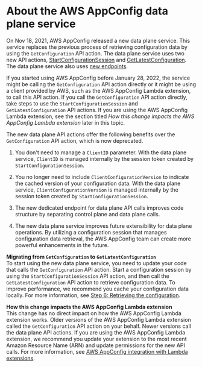 # About the AWS AppConfig data plane service<a name="about-data-plane"></a>

On Nov 18, 2021, AWS AppConfig released a new data plane service\. This service replaces the previous process of retrieving configuration data by using the `GetConfiguration` API action\. The data plane service uses two new API actions, [StartConfigurationSession](https://docs.aws.amazon.com/appconfig/2019-10-09/APIReference/API_appconfigdata_StartConfigurationSession.html) and [GetLatestConfiguration](https://docs.aws.amazon.com/appconfig/2019-10-09/APIReference/API_appconfigdata_GetLatestConfiguration.html)\. The data plane service also uses [new endpoints](https://docs.aws.amazon.com/general/latest/gr/appconfig.html#appconfigdata_data_plane)\.

If you started using AWS AppConfig before January 28, 2022, the service might be calling the `GetConfiguration` API action directly or it might be using a client provided by AWS, such as the AWS AppConfig Lambda extension, to call this API action\. If you call the `GetConfiguration` API action directly, take steps to use the `StartConfigurationSession` and `GetLatestConfiguration` API actions\. If you are using the AWS AppConfig Lambda extension, see the section titled *How this change impacts the AWS AppConfig Lambda extension* later in this topic\.

The new data plane API actions offer the following benefits over the `GetConfiguration` API action, which is now deprecated\.

1. You don't need to manage a `ClientID` parameter\. With the data plane service, `ClientID` is managed internally by the session token created by `StartConfigurationSession`\.

1. You no longer need to include `ClientConfigurationVersion` to indicate the cached version of your configuration data\. With the data plane service, `ClientConfigurationVersion` is managed internally by the session token created by `StartConfigurationSession`\.

1. The new dedicated endpoint for data plane API calls improves code structure by separating control plane and data plane calls\.

1. The new data plane service improves future extensibility for data plane operations\. By utilizing a configuration session that manages configuration data retrieval, the AWS AppConfig team can create more powerful enhancements in the future\.

**Migrating from `GetConfiguration` to `GetLatestConfiguration`**  
To start using the new data plane service, you need to update your code that calls the `GetConfiguration` API action\. Start a configuration session by using the `StartConfigurationSession` API action, and then call the `GetLatestConfiguration` API action to retrieve configuration data\. To improve performance, we recommend you cache your configuration data locally\. For more information, see [Step 6: Retrieving the configuration](appconfig-retrieving-the-configuration.md)\.

**How this change impacts the AWS AppConfig Lambda extension**  
This change has no direct impact on how the AWS AppConfig Lambda extension works\. Older versions of the AWS AppConfig Lambda extension called the `GetConfiguration` API action on your behalf\. Newer versions call the data plane API actions\. If you are using the AWS AppConfig Lambda extension, we recommend you update your extension to the most recent Amazon Resource Name \(ARN\) and update permissions for the new API calls\. For more information, see [AWS AppConfig integration with Lambda extensions](appconfig-integration-lambda-extensions.md)\.